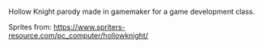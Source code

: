 Hollow Knight parody made in gamemaker for a game development class.

Sprites from: https://www.spriters-resource.com/pc_computer/hollowknight/
